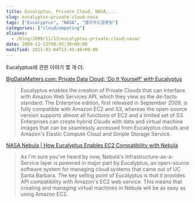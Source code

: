 ```yaml
---
title: Eucalyptus, Private Cloud, NASA,...
slug: eucalyptus-private-cloud-nasa
tags: ["Eucalyptus", "NASA", "클라우드컴퓨팅"]
categories: ["cloudcomputing"]
aliases:
  - /blog/2009/11/13/eucalyptus-private-cloud-nasa/
date: 2009-11-13T08:45:30+09:00
modified: 2011-03-04T13:45:48+09:00
---
```

Eucalyptus에 관한 이야기 몇 개 더.

[BigDataMatters.com: Private Data Cloud: 'Do It Yourself' with Eucalyptus](http://bigdatamatters.com/bigdatamatters/2009/09/private-cloud-eucalyptus.html)

> Eucalyptus enables the creation of Private Clouds that can interface with Amazon Web Services API, which they view as the de-facto standard. The Enterprise edition, first released in September 2009, is fully compatible with Amazon EC2 and S3, whereas the open-source version supports almost all functions of EC2 and a limited set of S3. Enterprises can create hybrid Clouds with data and virtual machine images that can be seamlessly accessed from Eucalyptus clouds and Amazon's Elastic Compute Cloud and Simple Storage Service.

[NASA Nebula \| How Eucalyptus Enables EC2 Compatibility with Nebula](http://nebula.nasa.gov/blog/2009/nov/how-eucalyptus-enables-ec2-compatibility-with-nebu/)

> As I'm sure you've heard by now, Nebula's Infrastructure-as-a-Service layer is powered in major part by Eucalyptus, an open-source software system for managing cloud systems that came out of UC Santa Barbara. The key selling point of Eucalyptus is that it provides API compatibility with Amazon's EC2 web service. This means that creating and managing virtual machines in Nebula will be as easy as using Amazon EC2.

